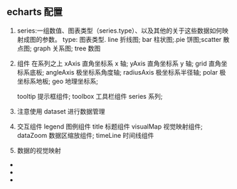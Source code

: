<!--
 * @Author: your name
 * @Date: 2021-07-19 12:36:36
 * @LastEditTime: 2021-07-19 18:56:25
 * @LastEditors: Please set LastEditors
 * @Description: In User Settings Edit
 * @FilePath: \Front-end development learning\document\notes\study notes\插件\echarts.md
-->

## echarts 配置

1. series:一组数值、图表类型（series.type）、以及其他的关于这些数据如何映射成图的参数。
   type: 图表类型. line 折线图; bar 柱状图;.pie 饼图;scatter 散点图; graph 关系图; tree 数图
2. 组件 在系列之上
   xAxis 直角坐标系 x 轴;
   yAxis 直角坐标系 y 轴;
   grid 直角坐标系底板;
   angleAxis 极坐标系角度轴;
   radiusAxis 极坐标系半径轴;
   polar 极坐标系地板;
   geo 地理坐标系;

    tooltip 提示框组件;
    toolbox 工具栏组件 series 系列;

3. 注意使用 dataset 进行数据管理
4. 交互组件
   legend 图例组件
   title 标题组件
   visualMap 视觉映射组件;
   dataZoom 数据区缩放组件;
   timeLine 时间线组件
5. 数据的视觉映射

-
-
-
